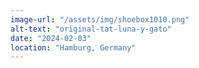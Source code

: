 ```yaml
---
image-url: "/assets/img/shoebox1010.png"
alt-text: "original-tat-luna-y-gato"
date: "2024-02-03"
location: "Hamburg, Germany"
---
```



